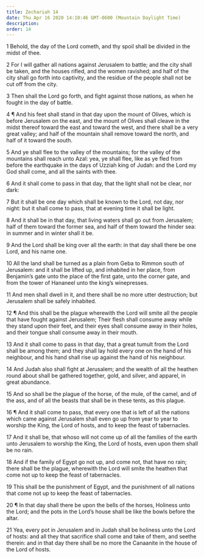 ```yaml
---
title: Zechariah 14
date: Thu Apr 16 2020 14:10:46 GMT-0600 (Mountain Daylight Time)
description: 
order: 14
---
```


<p>
  1 Behold, the day of the Lord cometh, and thy spoil shall be divided in the
  midst of thee.
</p>
<p>
  2 For I will gather all nations against Jerusalem to battle; and the city
  shall be taken, and the houses rifled, and the women ravished; and half of the
  city shall go forth into captivity, and the residue of the people shall not be
  cut off from the city.
</p>
<p>
  3 Then shall the Lord go forth, and fight against those nations, as when he
  fought in the day of battle.
</p>
<p>
  4 &#xB6; And his feet shall stand in that day upon the mount of Olives, which
  is before Jerusalem on the east, and the mount of Olives shall cleave in the
  midst thereof toward the east and toward the west, and there shall be a very
  great valley; and half of the mountain shall remove toward the north, and half
  of it toward the south.
</p>
<p>
  5 And ye shall flee to the valley of the mountains; for the valley of the
  mountains shall reach unto Azal: yea, ye shall flee, like as ye fled from
  before the earthquake in the days of Uzziah king of Judah: and the Lord my God
  shall come, and all the saints with thee.
</p>
<p>
  6 And it shall come to pass in that day, that the light shall not be clear,
  nor dark:
</p>
<p>
  7 But it shall be one day which shall be known to the Lord, not day, nor
  night: but it shall come to pass, that at evening time it shall be light.
</p>
<p>
  8 And it shall be in that day, that living waters shall go out from Jerusalem;
  half of them toward the former sea, and half of them toward the hinder sea: in
  summer and in winter shall it be.
</p>
<p>
  9 And the Lord shall be king over all the earth: in that day shall there be
  one Lord, and his name one.
</p>
<p>
  10 All the land shall be turned as a plain from Geba to Rimmon south of
  Jerusalem: and it shall be lifted up, and inhabited in her place, from
  Benjamin&#x2019;s gate unto the place of the first gate, unto the corner gate,
  and from the tower of Hananeel unto the king&#x2019;s winepresses.
</p>
<p>
  11 And men shall dwell in it, and there shall be no more utter destruction;
  but Jerusalem shall be safely inhabited.
</p>
<p>
  12 &#xB6; And this shall be the plague wherewith the Lord will smite all the
  people that have fought against Jerusalem; Their flesh shall consume away
  while they stand upon their feet, and their eyes shall consume away in their
  holes, and their tongue shall consume away in their mouth.
</p>
<p>
  13 And it shall come to pass in that day, that a great tumult from the Lord
  shall be among them; and they shall lay hold every one on the hand of his
  neighbour, and his hand shall rise up against the hand of his neighbour.
</p>
<p>
  14 And Judah also shall fight at Jerusalem; and the wealth of all the heathen
  round about shall be gathered together, gold, and silver, and apparel, in
  great abundance.
</p>
<p>
  15 And so shall be the plague of the horse, of the mule, of the camel, and of
  the ass, and of all the beasts that shall be in these tents, as this plague.
</p>
<p>
  16 &#xB6; And it shall come to pass, that every one that is left of all the
  nations which came against Jerusalem shall even go up from year to year to
  worship the King, the Lord of hosts, and to keep the feast of tabernacles.
</p>
<p>
  17 And it shall be, that whoso will not come up of all the families of the
  earth unto Jerusalem to worship the King, the Lord of hosts, even upon them
  shall be no rain.
</p>
<p>
  18 And if the family of Egypt go not up, and come not, that have no rain;
  there shall be the plague, wherewith the Lord will smite the heathen that come
  not up to keep the feast of tabernacles.
</p>
<p>
  19 This shall be the punishment of Egypt, and the punishment of all nations
  that come not up to keep the feast of tabernacles.
</p>
<p>
  20 &#xB6; In that day shall there be upon the bells of the horses, Holiness
  unto the Lord; and the pots in the Lord&#x2019;s house shall be like the bowls
  before the altar.
</p>
<p>
  21 Yea, every pot in Jerusalem and in Judah shall be holiness unto the Lord of
  hosts: and all they that sacrifice shall come and take of them, and seethe
  therein: and in that day there shall be no more the Canaanite in the house of
  the Lord of hosts.
</p>
